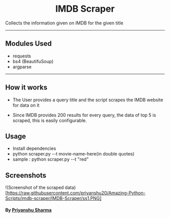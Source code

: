 <h1 align="center"> IMDB Scraper</h1>
Collects the information given on IMDB for the given title

---

## Modules Used

- requests
- bs4 (BeautifuSoup)
- argparse

<hr>

## How it works

- The User provides a query title and the script scrapes the IMDB website for data on it

- Since IMDB provides 200 results for every query, the data of top 5 is scraped, this is easily configurable.

## Usage

- Install dependencies
- python scraper.py --t movie-name-here(in double quotes)
- sample : python scraper.py --t "red"

## Screenshots

!(Screenshot of the scraped data)[https://raw.githubusercontent.com/priyanshu20/Amazing-Python-Scripts/imdb-scraper/IMDB-Scraper/ss1.PNG]

#### By [Priyanshu Sharma](https://github.com/priyanshu20)
